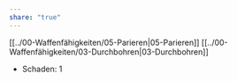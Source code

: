 ```yaml
---
share: "true"
---
```

[[../00-Waffenfähigkeiten/05-Parieren|05-Parieren]] [[../00-Waffenfähigkeiten/03-Durchbohren|03-Durchbohren]]  
  
- Schaden: 1